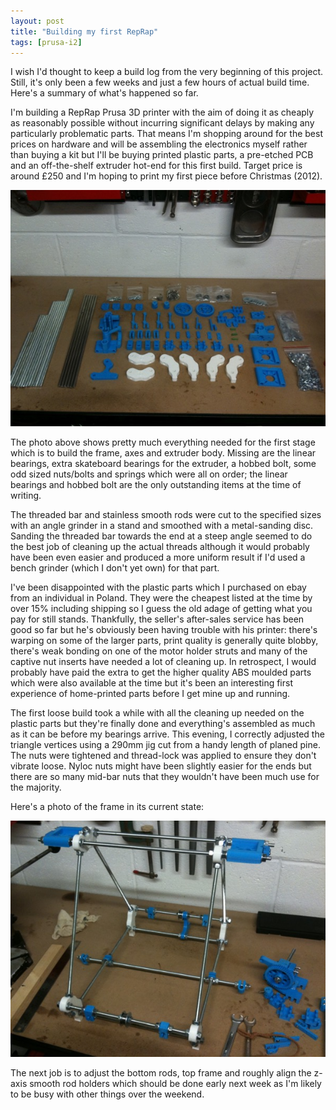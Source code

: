 ```yaml
---
layout: post
title: "Building my first RepRap"
tags: [prusa-i2]
---
```


I wish I'd thought to keep a build log from the very beginning of this project.  Still, it's only been a few weeks and just a few hours of actual build time.  Here's a summary of what's happened so far.

I'm building a RepRap Prusa 3D printer with the aim of doing it as cheaply as reasonably possible without incurring significant delays by making any particularly problematic parts.  That means I'm shopping around for the best prices on hardware and will be assembling the electronics myself rather than buying a kit but I'll be buying printed plastic parts, a pre-etched PCB and an off-the-shelf extruder hot-end for this first build.  Target price is around &pound;250 and I'm hoping to print my first piece before Christmas (2012).

![](/images/prusa-i2/IMG_0001.tn.jpg)

The photo above shows pretty much everything needed for the first stage which is to build the frame, axes and extruder body.  Missing are the linear bearings, extra skateboard bearings for the extruder, a hobbed bolt, some odd sized nuts/bolts and springs which were all on order; the linear bearings and hobbed bolt are the only outstanding items at the time of writing.

The threaded bar and stainless smooth rods were cut to the specified sizes with an angle grinder in a stand and smoothed with a metal-sanding disc.  Sanding the threaded bar towards the end at a steep angle seemed to do the best job of cleaning up the actual threads although it would probably have been even easier and produced a more uniform result if I'd used a bench grinder (which I don't yet own) for that part.

I've been disappointed with the plastic parts which I purchased on ebay from an individual in Poland.  They were the cheapest listed at the time by over 15% including shipping so I guess the old adage of getting what you pay for still stands.  Thankfully, the seller's after-sales service has been good so far but he's obviously been having trouble with his printer: there's warping on some of the larger parts, print quality is generally quite blobby, there's weak bonding on one of the motor holder struts and many of the captive nut inserts have needed a lot of cleaning up.  In retrospect, I would probably have paid the extra to get the higher quality ABS moulded parts which were also available at the time but it's been an interesting first experience of home-printed parts before I get mine up and running.

The first loose build took a while with all the cleaning up needed on the plastic parts but they're finally done and everything's assembled as much as it can be before my bearings arrive.  This evening, I correctly adjusted the triangle vertices using a 290mm jig cut from a handy length of planed pine.  The nuts were tightened and thread-lock was applied to ensure they don't vibrate loose.  Nyloc nuts might have been slightly easier for the ends but there are so many mid-bar nuts that they wouldn't have been much use for the majority.

Here's a photo of the frame in its current state:

![](/images/prusa-i2/IMG_0002.tn.jpg)

The next job is to adjust the bottom rods, top frame and roughly align the z-axis smooth rod holders which should be done early next week as I'm likely to be busy with other things over the weekend.
